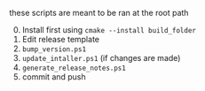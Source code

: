 these scripts are meant to be ran at the root path

0. Install first using `cmake --install build_folder`
1. Edit release template
2. `bump_version.ps1`
3. `update_intaller.ps1` (if changes are made)
4. `generate_release_notes.ps1`
5. commit and push
